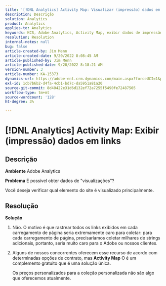 ```yaml
---
title: '[!DNL Analytics] Activity Map: Visualizar (impressão) dados em links'
description: Descrição
solution: Analytics
product: Analytics
applies-to: Analytics
keywords: KCS, Adobe Analytics, Activity Map, exibir dados de impressão, links, exibições
resolution: Resolution
internal-notes: null
bug: false
article-created-by: Jim Menn
article-created-date: 9/20/2022 8:08:45 AM
article-published-by: Jim Menn
article-published-date: 9/20/2022 8:18:21 AM
version-number: 3
article-number: KA-15373
dynamics-url: https://adobe-ent.crm.dynamics.com/main.aspx?forceUCI=1&pagetype=entityrecord&etn=knowledgearticle&id=80e75a6f-bb38-ed11-9db1-0022480866ad
exl-id: 1cb7b6b2-d4fa-4cb1-bd7c-da5951a81a20
source-git-commit: 8d40422e31d6d132ef72a7255f5490fe72487505
workflow-type: tm+mt
source-wordcount: '128'
ht-degree: 3%

---
```


# [!DNL Analytics] Activity Map: Exibir (impressão) dados em links

## Descrição


<b>Ambiente</b>
Adobe Analytics

<b>Problema</b>
É possível obter dados de &quot;visualizações&quot;?

Você deseja verificar qual elemento do site é visualizado principalmente.


## Resolução


<b>Solução</b>

1. Não. O motivo é que rastrear todos os links exibidos em cada carregamento de página seria extremamente caro para coletar: para cada carregamento de página, precisaríamos coletar milhares de strings adicionais, portanto, seria muito caro para o Adobe ou nossos clientes.
2. Alguns de nossos concorrentes oferecem esse recurso de acordo com determinadas opções de contrato, mas <b>Activity Map</b> O é um complemento gratuito que é uma solução única.

   Os preços personalizados para a coleção personalizada não são algo que oferecemos atualmente.
